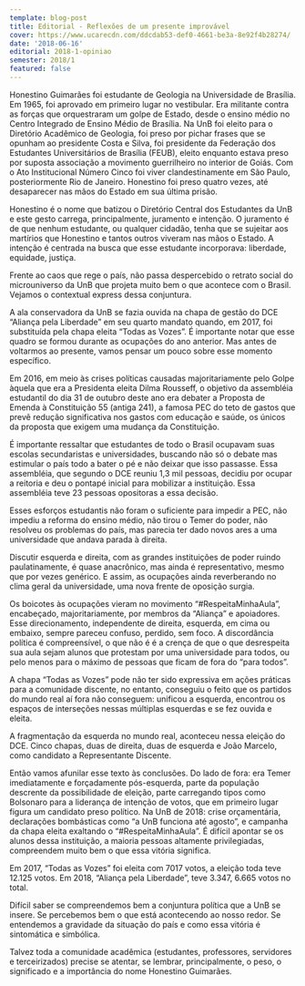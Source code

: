 ```yaml
---
template: blog-post
title: Editorial - Reflexões de um presente improvável
cover: https://www.ucarecdn.com/ddcdab53-def0-4661-be3a-8e92f4b28274/
date: '2018-06-16'
editorial: 2018-1-opiniao
semester: 2018/1
featured: false
---
```

Honestino Guimarães foi estudante de Geologia na Universidade de Brasília. Em 1965, foi aprovado em primeiro lugar no vestibular. Era militante contra as forças que orquestraram um golpe de Estado, desde o ensino médio no Centro Integrado de Ensino Médio de Brasília. Na UnB foi eleito para o Diretório Acadêmico de Geologia, foi preso por pichar frases que se opunham ao presidente Costa e Silva, foi presidente da Federação dos Estudantes Universitários de Brasília (FEUB), eleito enquanto estava preso por suposta associação a movimento guerrilheiro no interior de Goiás. Com o Ato Institucional Número Cinco foi viver clandestinamente em São Paulo, posteriormente Rio de Janeiro. Honestino foi preso quatro vezes, até desaparecer nas mãos do Estado em sua última prisão.



Honestino é o nome que batizou o Diretório Central dos Estudantes da UnB e este gesto carrega, principalmente, juramento e intenção. O juramento é de que nenhum estudante, ou qualquer cidadão, tenha que se sujeitar aos martírios que Honestino e tantos outros viveram nas mãos o Estado. A intenção é centrada na busca que esse estudante incorporava: liberdade, equidade, justiça.



Frente ao caos que rege o país, não passa despercebido o retrato social do microuniverso da UnB que projeta muito bem o que acontece com o Brasil. Vejamos o contextual express dessa conjuntura.



A ala conservadora da UnB se fazia ouvida na chapa de gestão do DCE “Aliança pela Liberdade” em seu quarto mandato quando, em 2017, foi substituída pela chapa eleita “Todas as Vozes”. É importante notar que esse quadro se formou durante as ocupações do ano anterior. Mas antes de voltarmos ao presente, vamos pensar um pouco sobre esse momento específico.



Em 2016, em meio às crises políticas causadas majoritariamente pelo Golpe àquela que era a Presidenta eleita Dilma Rousseff, o objetivo da assembléia estudantil do dia 31 de outubro deste ano era debater a Proposta de Emenda à Constituição 55 (antiga 241), a famosa PEC do teto de gastos que prevê redução significativa nos gastos com educação e saúde, os únicos da proposta que exigem uma mudança da Constituição.



É importante ressaltar que estudantes de todo o Brasil ocupavam suas escolas secundaristas e universidades, buscando não só o debate mas estimular o país todo a bater o pé e não deixar que isso passasse. Essa assembléia, que segundo o DCE reuniu 1,3 mil pessoas, decidiu por ocupar a reitoria e deu o pontapé inicial para mobilizar a instituição. Essa assembléia teve 23 pessoas opositoras a essa decisão.



Esses esforços estudantis não foram o suficiente para impedir a PEC, não impediu a reforma do ensino médio, não tirou o Temer do poder, não resolveu os problemas do país, mas parecia ter dado novos ares a uma universidade que andava parada à direita.



Discutir esquerda e direita, com as grandes instituições de poder ruindo paulatinamente, é quase anacrônico, mas ainda é representativo, mesmo que por vezes genérico. E assim, as ocupações ainda reverberando no clima geral da universidade, uma nova frente de oposição surgia.



Os boicotes às ocupações vieram no movimento “#RespeitaMinhaAula”, encabeçado, majoritariamente, por membros da “Aliança” e apoiadores. Esse direcionamento, independente de direita, esquerda, em cima ou embaixo, sempre pareceu confuso, perdido, sem foco. A discordância política é compreensível, o que não é é a crença de que o que desrespeita sua aula sejam alunos que protestam por uma universidade para todos, ou pelo menos para o máximo de pessoas que ficam de fora do “para todos”.



A chapa “Todas as Vozes” pode não ter sido expressiva em ações práticas para a  comunidade discente, no entanto, conseguiu o feito que os partidos do mundo real aí fora não conseguem: unificou a esquerda, encontrou os espaços de interseções nessas múltiplas esquerdas e se fez ouvida e eleita.



A fragmentação da esquerda no mundo real, aconteceu nessa eleição do DCE. Cinco chapas, duas de direita, duas de esquerda e João Marcelo, como candidato a Representante Discente.



Então vamos afunilar esse texto às conclusões. Do lado de fora: era Temer imediatamente e forçadamente pós-esquerda, parte da população descrente da possibilidade de eleição, parte carregando tipos como Bolsonaro para a liderança de intenção de votos, que em primeiro lugar figura um candidato preso político. Na UnB de 2018: crise orçamentária, declarações bombásticas como “a UnB funciona até agosto”, e campanha da chapa eleita exaltando o “#RespeitaMinhaAula”. É difícil apontar se os alunos dessa instituição, a maioria pessoas altamente privilegiadas, compreendem muito bem o que essa vitória significa.



Em 2017, “Todas as Vozes” foi eleita com 7017 votos, a eleição toda teve 12.125 votos. Em 2018, “Aliança pela Liberdade”, teve 3.347, 6.665 votos no total.



Difícil saber se compreendemos bem a conjuntura política que a UnB se insere. Se percebemos bem o que está acontecendo ao nosso redor. Se entendemos a gravidade da situação do país e como essa vitória é sintomática e simbólica.



Talvez toda a comunidade acadêmica (estudantes, professores, servidores e terceirizados) precise se atentar, se lembrar, principalmente, o peso, o significado e a importância do nome Honestino Guimarães.
